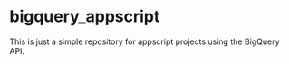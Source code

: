 # bigquery_appscript

This is just a simple repository for appscript projects using the BigQuery API. 
